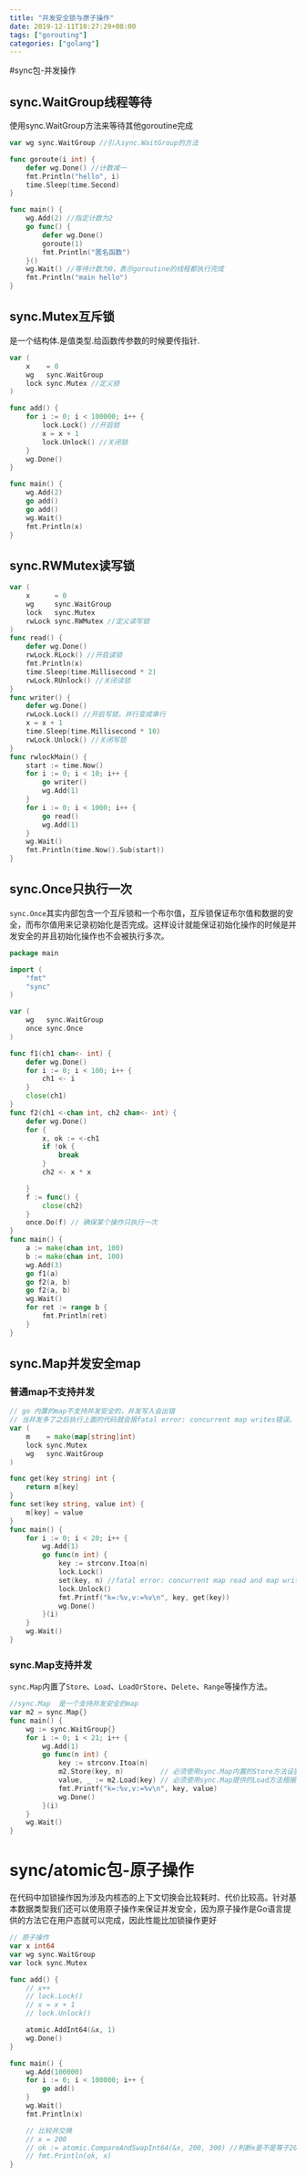 ```yaml
---
title: "并发安全锁与原子操作"
date: 2019-12-11T10:27:29+08:00
tags: ["gorouting"]
categories: ["golang"]
---
```


<!--more-->
#sync包-并发操作

## sync.WaitGroup线程等待

使用sync.WaitGroup方法来等待其他goroutine完成

```go
var wg sync.WaitGroup //引入sync.WaitGroup的方法

func goroute(i int) {
	defer wg.Done() //计数减一
	fmt.Println("hello", i)
	time.Sleep(time.Second)
}

func main() {
	wg.Add(2) //指定计数为2
	go func() {
		defer wg.Done()
		goroute(1)
		fmt.Println("匿名函数")
	}()
	wg.Wait() //等待计数为0，表示goroutine的线程都执行完成
	fmt.Println("main hello")
}
```

## sync.Mutex互斥锁

是一个结构体.是值类型.给函数传参数的时候要传指针.

```go
var (
	x    = 0
	wg   sync.WaitGroup
	lock sync.Mutex //定义锁
)

func add() {
	for i := 0; i < 100000; i++ {
		lock.Lock() //开启锁
		x = x + 1
		lock.Unlock() //关闭锁
	}
	wg.Done()
}

func main() {
	wg.Add(2)
	go add()
	go add()
	wg.Wait()
	fmt.Println(x)
}
```

## sync.RWMutex读写锁

```go
var (
	x      = 0
	wg     sync.WaitGroup
	lock   sync.Mutex
	rwLock sync.RWMutex //定义读写锁
)
func read() {
	defer wg.Done()
	rwLock.RLock() //开启读锁
	fmt.Println(x)
	time.Sleep(time.Millisecond * 2)
	rwLock.RUnlock() //关闭读锁
}
func writer() {
	defer wg.Done()
	rwLock.Lock() //开启写锁，并行变成串行
	x = x + 1
	time.Sleep(time.Millisecond * 10)
	rwLock.Unlock() //关闭写锁
}
func rwlockMain() {
	start := time.Now()
	for i := 0; i < 10; i++ {
		go writer()
		wg.Add(1)
	}
	for i := 0; i < 1000; i++ {
		go read()
		wg.Add(1)
	}
	wg.Wait()
	fmt.Println(time.Now().Sub(start))
}
```

## sync.Once只执行一次

`sync.Once`其实内部包含一个互斥锁和一个布尔值，互斥锁保证布尔值和数据的安全，而布尔值用来记录初始化是否完成。这样设计就能保证初始化操作的时候是并发安全的并且初始化操作也不会被执行多次。

```go
package main

import (
	"fmt"
	"sync"
)

var (
	wg   sync.WaitGroup
	once sync.Once
)

func f1(ch1 chan<- int) {
	defer wg.Done()
	for i := 0; i < 100; i++ {
		ch1 <- i
	}
	close(ch1)
}
func f2(ch1 <-chan int, ch2 chan<- int) {
	defer wg.Done()
	for {
		x, ok := <-ch1
		if !ok {
			break
		}
		ch2 <- x * x

	}
	f := func() {
		close(ch2)
	}
	once.Do(f) // 确保某个操作只执行一次
}
func main() {
	a := make(chan int, 100)
	b := make(chan int, 100)
	wg.Add(3)
	go f1(a)
	go f2(a, b)
	go f2(a, b)
	wg.Wait()
	for ret := range b {
		fmt.Println(ret)
	}
}
```

## sync.Map并发安全map

### 普通map不支持并发

```go
// go 内置的map不支持并发安全的，并发写入会出错
// 当并发多了之后执行上面的代码就会报fatal error: concurrent map writes错误。
var (
	m    = make(map[string]int)
	lock sync.Mutex
	wg   sync.WaitGroup
)

func get(key string) int {
	return m[key]
}
func set(key string, value int) {
	m[key] = value
}
func main() {
	for i := 0; i < 20; i++ {
		wg.Add(1)
		go func(n int) {
			key := strconv.Itoa(n)
			lock.Lock()
			set(key, n) //fatal error: concurrent map read and map write
			lock.Unlock()
			fmt.Printf("k=:%v,v:=%v\n", key, get(key))
			wg.Done()
		}(i)
	}
	wg.Wait()
}
```

### sync.Map支持并发

`sync.Map`内置了`Store`、`Load`、`LoadOrStore`、`Delete`、`Range`等操作方法。

```go
//sync.Map  是一个支持并发安全的map
var m2 = sync.Map{}
func main() {
	wg := sync.WaitGroup{}
	for i := 0; i < 21; i++ {
		wg.Add(1)
		go func(n int) {
			key := strconv.Itoa(n)
			m2.Store(key, n)         // 必须使用sync.Map内置的Store方法设置键值对
			value, _ := m2.Load(key) // 必须使用sync.Map提供的Load方法根据key取值
			fmt.Printf("k=:%v,v:=%v\n", key, value)
			wg.Done()
		}(i)
	}
	wg.Wait()
}
```



# sync/atomic包-原子操作

​		在代码中加锁操作因为涉及内核态的上下文切换会比较耗时、代价比较高。针对基本数据类型我们还可以使用原子操作来保证并发安全，因为原子操作是Go语言提供的方法它在用户态就可以完成，因此性能比加锁操作更好

```go
// 原子操作
var x int64
var wg sync.WaitGroup
var lock sync.Mutex

func add() {
	// x++
	// lock.Lock()
	// x = x + 1
	// lock.Unlock()

	atomic.AddInt64(&x, 1)
	wg.Done()
}

func main() {
	wg.Add(100000)
	for i := 0; i < 100000; i++ {
		go add()
	}
	wg.Wait()
	fmt.Println(x)

	// 比较并交换
	// x = 200
	// ok := atomic.CompareAndSwapInt64(&x, 200, 300) //判断x是不是等于200，如果不等于就替换为300，并返回true
	// fmt.Println(ok, x)
}
```
